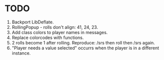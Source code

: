 # TODO

1. Backport LibDeflate.
2. RollingPopup - rolls don't align: 41, 24, 23.
3. Add class colors to player names in messages.
4. Replace colorcodes with functions.
5. 2 rolls become 1 after rolling. Reproduce: /srs then roll then /srs again.
6. "Player needs a value selected" occurrs when the player is in a different instance.
